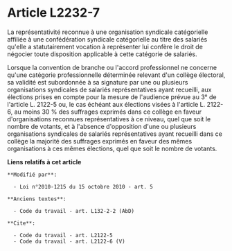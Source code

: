 # Article L2232-7

La représentativité reconnue à une organisation syndicale catégorielle affiliée à une confédération syndicale catégorielle au
titre des salariés qu'elle a statutairement vocation à représenter lui confère le droit de négocier toute disposition
applicable à cette catégorie de salariés. 

Lorsque la convention de branche ou l'accord professionnel ne concerne qu'une catégorie professionnelle déterminée relevant
d'un collège électoral, sa validité est subordonnée à sa signature par une ou plusieurs organisations syndicales de salariés
représentatives ayant recueilli, aux élections prises en compte pour la mesure de l'audience prévue au 3° de l'article L.
2122-5 ou, le cas échéant aux élections visées à l'article L. 2122-6, au moins 30 % des suffrages exprimés dans ce collège en
faveur d'organisations reconnues représentatives à ce niveau, quel que soit le nombre de votants, et à l'absence d'opposition
d'une ou plusieurs organisations syndicales de salariés représentatives ayant recueilli dans ce collège la majorité des
suffrages exprimés en faveur des mêmes organisations à ces mêmes élections, quel que soit le nombre de votants.

**Liens relatifs à cet article**

	**Modifié par**:

	  - Loi n°2010-1215 du 15 octobre 2010 - art. 5

	**Anciens textes**:

	  - Code du travail - art. L132-2-2 (AbD)

	**Cite**:

	  - Code du travail - art. L2122-5
	  - Code du travail - art. L2122-6 (V)

